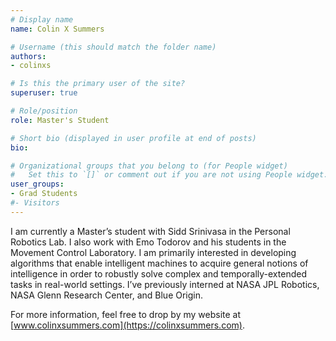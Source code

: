 ```yaml
---
# Display name
name: Colin X Summers

# Username (this should match the folder name)
authors:
- colinxs

# Is this the primary user of the site?
superuser: true

# Role/position
role: Master's Student

# Short bio (displayed in user profile at end of posts)
bio:

# Organizational groups that you belong to (for People widget)
#   Set this to `[]` or comment out if you are not using People widget.
user_groups:
- Grad Students
#- Visitors
---
```


I am currently a Master’s student with Sidd Srinivasa in the Personal Robotics Lab.
I also work with Emo Todorov and his students in the Movement Control Laboratory. I am
primarily interested in developing algorithms that enable intelligent machines to
acquire general notions of intelligence in order to robustly solve complex and
temporally-extended tasks in real-world settings. I’ve previously interned at NASA JPL
Robotics, NASA Glenn Research Center, and Blue Origin.

For more information, feel free to drop by my website at [www.colinxsummers.com](https://colinxsummers.com).
